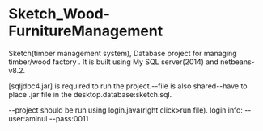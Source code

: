 # Sketch_Wood-FurnitureManagement
 Sketch(timber management system), Database project for managing timber/wood factory . It is built using My SQL server(2014) and netbeans-v8.2.
 
 [sqljdbc4.jar] is required to run the project.--file is also shared--have to place .jar file in the desktop.database:sketch.sql.

 --project should be run using login.java(right click>run file). login info: --user:aminul  --pass:0011

 

 
